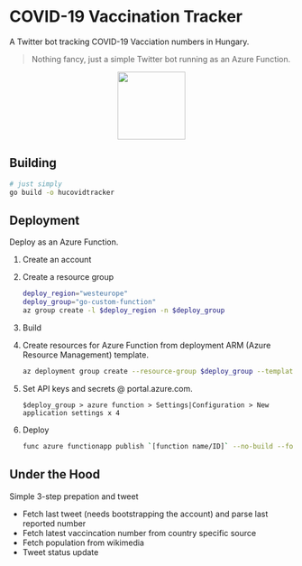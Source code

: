 # COVID-19 Vaccination Tracker

A Twitter bot tracking COVID-19 Vacciation numbers in Hungary.

> Nothing fancy, just a simple Twitter bot running as an Azure Function.

<p align=center><a href="https://twitter.com/HUVaccineCount">
  <img height=120 src=https://user-images.githubusercontent.com/5306361/116821253-71964c80-ab79-11eb-8d9d-a634799e1297.png>
</a></p>

## Building

```bash
# just simply
go build -o hucovidtracker
```

## Deployment

Deploy as an Azure Function.

1. Create an account
2. Create a resource group
    ```bash
    deploy_region="westeurope"                                                                                    
    deploy_group="go-custom-function"                                                                            
    az group create -l $deploy_region -n $deploy_group 
    ```
3. Build
4. Create resources for Azure Function from deployment ARM (Azure Resource Management) template.
    ```bash
    az deployment group create --resource-group $deploy_group --template-file azuredeploy.json
    ```
5. Set API keys and secrets @ portal.azure.com.
   
   `$deploy_group > azure function > Settings|Configuration > New application settings x 4`
6. Deploy
    ```bash
    func azure functionapp publish `[function name/ID]` --no-build --force
    ```

## Under the Hood

Simple 3-step prepation and tweet
- Fetch last tweet (needs bootstrapping the account) and parse last reported number
- Fetch latest vaccincation number from country specific source
- Fetch population from wikimedia
- Tweet status update

